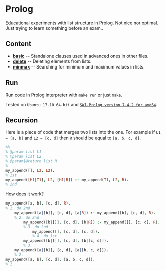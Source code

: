 # Prolog
Educational experiments with list structure in Prolog. Not nice nor optimal. Just trying to learn something before an exam..

## Content

- [**basic**](https://github.com/vojtechobrusnik/prolog/blob/master/basic.pl) -- Standalone clauses used in advanced ones in other files.
- [**delete**](https://github.com/vojtechobrusnik/prolog/blob/master/delete.pl) -- Deleting elements from lists.
- [**minmax**](https://github.com/vojtechobrusnik/prolog/blob/master/minmax.pl) -- Searching for minimum and maximum values in lists.

## Run

Run code in Prolog interpreter with `make run` or just `make`.

Tested on `Ubuntu 17.10 64-bit` and [`SWI-Prolog version 7.4.2 for amd64`](http://www.swi-prolog.org).

## Recursion

Here is a piece of code that merges two lists into the one. For example if `L1 = [a, b]` and `L2 = [c, d]` then `R` should be equal to `[a, b, c, d]`.

```prolog
%%
% @param list L1
% @param list L2
% @param|@return list R
%
my_append([], L2, L2).
% 1st
my_append([H1|T1], L2, [H1|R]) :- my_append(T1, L2, R).
% 2nd
```

How does it work?

```prolog
my_append([a, b], [c, d], R).
% 1. do 2nd
    my_append([a|[b]], [c, d], [a|R]) :- my_append([b], [c, d], R).
    % 2. do 2nd
        my_append([b|[]], [c, d], [b|R]) :- my_append([], [c, d], R).
        % 3. do 2nd
            my_append([], [c, d], [c, d]).
            % 4. do 1st
        my_append([b|[]], [c, d], [b|[c, d]]).
        % 3.
    my_append([a|[b]], [c, d], [a|[b, c, d]]).
    % 2.
my_append([a, b], [c, d], [a, b, c, d]).
% 1.
```
